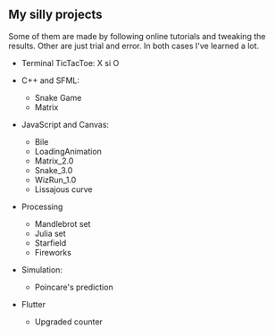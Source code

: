 ## My silly projects

Some of them are made by following online tutorials
and tweaking the results. Other are just trial and
error. In both cases I've learned a lot.

* Terminal TicTacToe: X si O

* C++ and SFML:
  * Snake Game
  * Matrix

* JavaScript and Canvas:
  * Bile
  * LoadingAnimation
  * Matrix_2.0
  * Snake_3.0
  * WizRun_1.0
  * Lissajous curve

* Processing
  * Mandlebrot set
  * Julia set
  * Starfield
  * Fireworks

* Simulation:
  * Poincare's prediction
  
* Flutter
  * Upgraded counter
